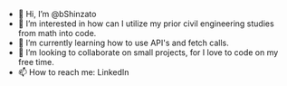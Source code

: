 - 👋 Hi, I’m @bShinzato
- 👀 I’m interested in how can I utilize my prior civil engineering studies from math into code.
- 🌱 I’m currently learning how to use API's and fetch calls.
- 💞️ I’m looking to collaborate on small projects, for I love to code on my free time.
- 📫 How to reach me: LinkedIn 

<!---
bShinzato/bShinzato is a ✨ special ✨ repository because its `README.md` (this file) appears on your GitHub profile.
You can click the Preview link to take a look at your changes.
--->
